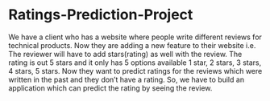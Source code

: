 # Ratings-Prediction-Project
We have a client who has a website where people write different reviews for technical products. Now they are adding a new feature to their website i.e. The reviewer will have to add stars(rating) as well with the review. The rating is out 5 stars and it only has 5 options available 1 star, 2 stars, 3 stars, 4 stars, 5 stars. Now they want to predict ratings for the reviews which were written in the past and they don’t have a rating. So, we have to build an application which can predict the rating by seeing the review.
